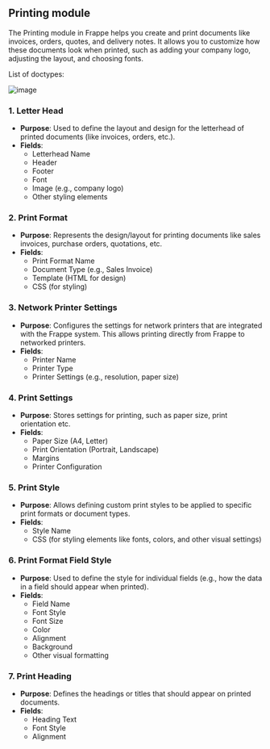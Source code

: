  ## Printing module 

 The Printing module in Frappe helps you create and print documents like invoices, orders, quotes, and delivery notes. It allows you to customize how these documents look when printed, such as adding your company logo, adjusting the layout, and choosing fonts.

List of doctypes:

![image](https://github.com/user-attachments/assets/73a2f9b2-1987-4f88-bc06-ef206d6c235f)



### 1. Letter Head
   - **Purpose**: Used to define the layout and design for the letterhead of printed documents (like invoices, orders, etc.).
   - **Fields**: 
     - Letterhead Name
     - Header
     - Footer
     - Font
     - Image (e.g., company logo)
     - Other styling elements

### 2. Print Format
   - **Purpose**: Represents the design/layout for printing documents like sales invoices, purchase orders, quotations, etc.
   - **Fields**: 
     - Print Format Name
     - Document Type (e.g., Sales Invoice)
     - Template (HTML for design)
     - CSS (for styling)
  

### 3. Network Printer Settings
   - **Purpose**: Configures the settings for network printers that are integrated with the Frappe system. This allows printing directly from Frappe to networked printers.
   - **Fields**: 
     - Printer Name
     - Printer Type
     - Printer Settings (e.g., resolution, paper size)

### 4. Print Settings
   - **Purpose**: Stores settings for printing, such as paper size, print orientation etc.
   - **Fields**: 
     - Paper Size (A4, Letter)
     - Print Orientation (Portrait, Landscape)
     - Margins
     - Printer Configuration

### 5. Print Style
   - **Purpose**: Allows defining custom print styles to be applied to specific print formats or document types.
   - **Fields**: 
     - Style Name
     - CSS (for styling elements like fonts, colors, and other visual settings)

### 6. Print Format Field Style
   - **Purpose**: Used to define the style for individual fields (e.g., how the data in a field should appear when printed).
   - **Fields**: 
     - Field Name
     - Font Style
     - Font Size
     - Color
     - Alignment
     - Background
     - Other visual formatting

### 7. Print Heading
   - **Purpose**: Defines the headings or titles that should appear on printed documents.
   - **Fields**: 
     - Heading Text
     - Font Style
     - Alignment
     
